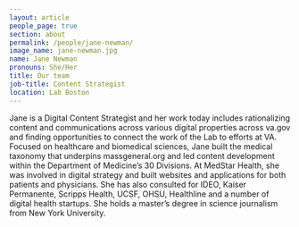 ```yaml
---
layout: article
people_page: true
section: about
permalink: /people/jane-newman/
image_name: jane-newman.jpg
name: Jane Newman
pronouns: She/Her
title: Our team
job-title: Content Strategist
location: Lab Boston
---
```


Jane is a Digital Content Strategist and her work today includes rationalizing content and communications across various digital properties across va.gov and finding opportunities to connect the work of the Lab to efforts at VA. Focused on healthcare and biomedical sciences, Jane built the medical taxonomy that underpins massgeneral.org and led content development within the Department of Medicine’s 30 Divisions. At MedStar Health, she was involved in digital strategy and built websites and applications for both patients and physicians. She has also consulted for IDEO, Kaiser Permanente, Scripps Health, UCSF, OHSU, Healthline and a number of digital health startups. She holds a master’s degree in science journalism from New York University.
